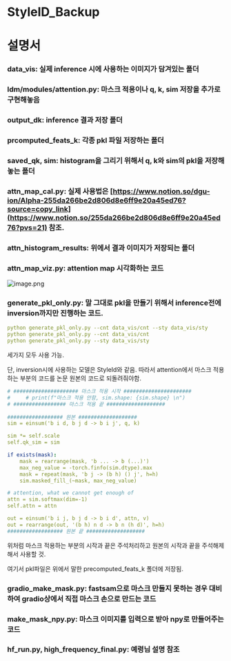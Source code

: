 # StyleID_Backup


# 설명서

### data_vis: 실제 inference 시에 사용하는 이미지가 담겨있는 폴더

 

### ldm/modules/attention.py: 마스크 적용이나 q, k, sim 저장을 추가로 구현해놓음

### output_dk: inference 결과 저장 폴더

### prcomputed_feats_k: 각종 pkl 파일 저장하는 폴더

### saved_qk, sim: histogram을 그리기 위해서 q, k와 sim의 pkl을 저장해놓는 폴더

### attn_map_cal.py: 실제 사용법은 [https://www.notion.so/dgu-ion/Alpha-255da266be2d806d8e6ff9e20a45ed76?source=copy_link](https://www.notion.so/255da266be2d806d8e6ff9e20a45ed76?pvs=21) 참조.

### attn_histogram_results: 위에서 결과 이미지가 저장되는 폴더

### attn_map_viz.py: attention map 시각화하는 코드

![image.png](%EC%84%A4%EB%AA%85%EC%84%9C%20257e62cde5dd80529082c0ee9b7e065d/image.png)

### generate_pkl_only.py: 말 그대로 pkl을 만들기 위해서 inference전에 inversion까지만 진행하는 코드.

```yaml
python generate_pkl_only.py --cnt data_vis/cnt --sty data_vis/sty
python generate_pkl_only.py --cnt data_vis/cnt
python generate_pkl_only.py --sty data_vis/sty
```

세가지 모두 사용 가능.

단, inversion시에 사용하는 모델은 StyleId와 같음. 따라서 attention에서 마스크 적용하는 부분의 코드를 논문 원본의 코드로 되돌려줘야함.

```yaml
# ##################### 마스크 적용 시작 ######################
#     # print(f"마스크 적용 안함, sim.shape: {sim.shape} \n")
# ################# 마스크 적용 끝 ###################
  
################## 원본 ###################
sim = einsum('b i d, b j d -> b i j', q, k)

sim *= self.scale
self.qk_sim = sim

if exists(mask):
    mask = rearrange(mask, 'b ... -> b (...)')
    max_neg_value = -torch.finfo(sim.dtype).max
    mask = repeat(mask, 'b j -> (b h) () j', h=h)
    sim.masked_fill_(~mask, max_neg_value)

# attention, what we cannot get enough of
attn = sim.softmax(dim=-1)
self.attn = attn

out = einsum('b i j, b j d -> b i d', attn, v)
out = rearrange(out, '(b h) n d -> b n (h d)', h=h)
################## 원본 끝 ###################
```

위처럼 마스크 적용하는 부분의 시작과 끝은 주석처리하고 원본의 시작과 끝을 주석해제해서 사용할 것.

여기서 pkl파일은 위에서 말한 precomputed_feats_k 폴더에 저장됨.

### gradio_make_mask.py: fastsam으로 마스크 만들지 못하는 경우 대비하여 gradio상에서 직접 마스크 손으로 만드는 코드

### make_mask_npy.py: 마스크 이미지를 입력으로 받아 npy로 만들어주는 코드

### hf_run.py, high_frequency_final.py: 예령님 설명 참조
